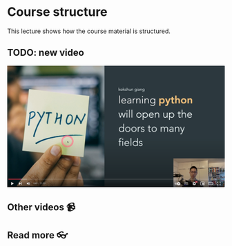# Course structure

This lecture shows how the course material is structured. 

## TODO: new video

<a href="" target="_blank">
  <img src="https://github.com/kokchun/assets/blob/main/python_videos/introduction.png?raw=true" alt="data visualization intro" width="600">
</a>

## Other videos 📹

## Read more 👓

